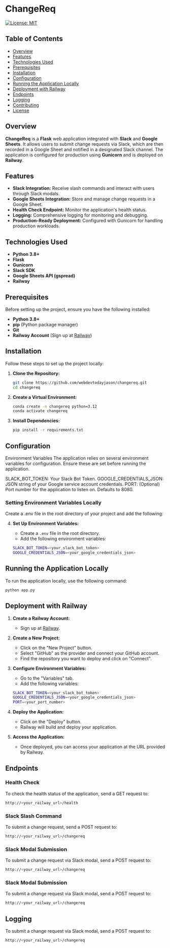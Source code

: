 # ChangeReq

[![License: MIT](https://img.shields.io/badge/License-MIT-yellow.svg)](LICENSE)

## Table of Contents

- [Overview](#overview)
- [Features](#features)
- [Technologies Used](#technologies-used)
- [Prerequisites](#prerequisites)
- [Installation](#installation)
- [Configuration](#configuration)
- [Running the Application Locally](#running-the-application-locally)
- [Deployment with Railway](#deployment-with-railway)
- [Endpoints](#endpoints)
- [Logging](#logging)
- [Contributing](#contributing)
- [License](#license)

## Overview

**ChangeReq** is a **Flask** web application integrated with **Slack** and **Google Sheets**. It allows users to submit change requests via Slack, which are then recorded in a Google Sheet and notified in a designated Slack channel. The application is configured for production using **Gunicorn** and is deployed on **Railway**.

## Features

- **Slack Integration:** Receive slash commands and interact with users through Slack modals.
- **Google Sheets Integration:** Store and manage change requests in a Google Sheet.
- **Health Check Endpoint:** Monitor the application's health status.
- **Logging:** Comprehensive logging for monitoring and debugging.
- **Production-Ready Deployment:** Configured with Gunicorn for handling production workloads.

## Technologies Used

- **Python 3.8+**
- **Flask**
- **Gunicorn**
- **Slack SDK**
- **Google Sheets API (gspread)**
- **Railway**

## Prerequisites

Before setting up the project, ensure you have the following installed:

- **Python 3.8+**
- **pip** (Python package manager)
- **Git**
- **Railway Account** (Sign up at [Railway](https://railway.app/))

## Installation

Follow these steps to set up the project locally:

1. **Clone the Repository:**

   ```bash
   git clone https://github.com/webdevtodayjason/changereq.git
   cd changereq
   ```

2. **Create a Virtual Environment:**

   ```bash
   conda create -n changereq python=3.12
   conda activate changereq
   ```

3. **Install Dependencies:**

   ```bash
   pip install -r requirements.txt
   ```
## Configuration
Environment Variables
The application relies on several environment variables for configuration. Ensure these are set before running the application.

SLACK_BOT_TOKEN: Your Slack Bot Token.
GOOGLE_CREDENTIALS_JSON: JSON string of your Google service account credentials.
PORT: (Optional) Port number for the application to listen on. Defaults to 8080.

### Setting Environment Variables Locally
Create a .env file in the root directory of your project and add the following:

4. **Set Up Environment Variables:**

   - Create a `.env` file in the root directory.
   - Add the following environment variables:

   ```bash
   SLACK_BOT_TOKEN=<your_slack_bot_token>
   GOOGLE_CREDENTIALS_JSON=<your_google_credentials_json>
   ```

## Running the Application Locally
To run the application locally, use the following command:

```bash
python app.py
```

## Deployment with Railway

1. **Create a Railway Account:**

   - Sign up at [Railway](https://railway.app/).

2. **Create a New Project:**

   - Click on the "New Project" button.
   - Select "GitHub" as the provider and connect your GitHub account.
   - Find the repository you want to deploy and click on "Connect".

3. **Configure Environment Variables:**

   - Go to the "Variables" tab.
   - Add the following variables:

   ```bash
   SLACK_BOT_TOKEN=<your_slack_bot_token>
   GOOGLE_CREDENTIALS_JSON=<your_google_credentials_json>
   PORT=<your_port_number>
   ```

4. **Deploy the Application:**

   - Click on the "Deploy" button.
   - Railway will build and deploy your application.

5. **Access the Application:**

   - Once deployed, you can access your application at the URL provided by Railway.

## Endpoints

### Health Check

To check the health status of the application, send a GET request to:

```bash
http://<your_railway_url>/health
```

### Slack Slash Command

To submit a change request, send a POST request to:

```bash
http://<your_railway_url>/changereq
```

### Slack Modal Submission

To submit a change request via Slack modal, send a POST request to:

```bash
http://<your_railway_url>/changereq
```

### Slack Modal Submission

To submit a change request via Slack modal, send a POST request to:

```bash
http://<your_railway_url>/changereq
```

## Logging

To submit a change request via Slack modal, send a POST request to:

```bash
http://<your_railway_url>/changereq
```
    